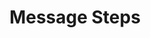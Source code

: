 ---
layout: default
title: Message Steps
parent: Workflow Syntax
grand_parent: Syntax Guide
nav_order: 5
---